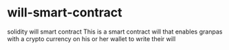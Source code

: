 # will-smart-contract
solidity will smart contract
 This is a smart contract will that enables granpas with a crypto currency on his or her wallet  to write their will 
